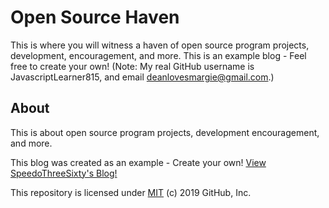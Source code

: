 <!--- # Your GitHub Learning Lab Repository for GitHub Pages --->

<!--- Welcome to **your** repository for your GitHub Learning Lab course. This repository will be used during the different activities that I will be guiding you through. --->

<!--- Oh! I haven't introduced myself... --->

<!--- I'm the GitHub Learning Lab bot and I'm here to help guide you in your journey to learn and master the various topics covered in this course. I will be using Issue and Pull Request comments to communicate with you. In fact, I already added an issue for you to check out. --->

<!--- ![issue tab](https://lab.github.com/public/images/issue_tab.png) --->

<!--- I'll meet you over there, can't wait to get started! --->

# Open Source Haven

This is where you will witness a haven of open source program projects, development, encouragement, and more. This is an example blog - Feel free to create your own! (Note: My real GitHub username is JavascriptLearner815, and email deanlovesmargie@gmail.com.)

## About

This is about open source program projects, development encouragement, and more.

This blog was created as an example - Create your own! [View SpeedoThreeSixty's Blog!](https://javascriptlearner815.github.io/blog/)

This repository is licensed under [MIT](../LICENSE) (c) 2019 GitHub, Inc.
